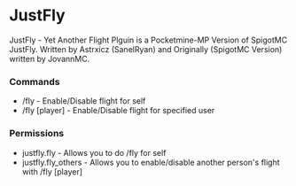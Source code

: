# JustFly
JustFly - Yet Another Flight Plguin is a Pocketmine-MP Version of SpigotMC JustFly. Written by Astrxicz (SanelRyan) and Originally (SpigotMC Version) written by JovannMC.

### Commands
- /fly - Enable/Disable flight for self
- /fly [player] - Enable/Disable flight for specified user

### Permissions
- justfly.fly - Allows you to do /fly for self
- justfly.fly_others - Allows you to enable/disable another person's flight with /fly [player]
